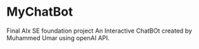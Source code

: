 # MyChatBot
Final Alx SE foundation project
An Interactive ChatBOt created by Muhammed Umar using openAI API.

